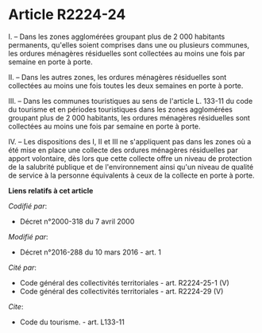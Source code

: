 # Article R2224-24

I. – Dans les zones agglomérées groupant plus de 2 000 habitants permanents, qu'elles soient comprises dans une ou plusieurs
communes, les ordures ménagères résiduelles sont collectées au moins une fois par semaine en porte à porte.

II. – Dans les autres zones, les ordures ménagères résiduelles sont collectées au moins une fois toutes les deux semaines en
porte à porte.

III. – Dans les communes touristiques au sens de l'article L. 133-11 du code du tourisme et en périodes touristiques dans les
zones agglomérées groupant plus de 2 000 habitants, les ordures ménagères résiduelles sont collectées au moins une fois par
semaine en porte à porte.

IV. – Les dispositions des I, II et III ne s'appliquent pas dans les zones où a été mise en place une collecte des ordures
ménagères résiduelles par apport volontaire, dès lors que cette collecte offre un niveau de protection de la salubrité
publique et de l'environnement ainsi qu'un niveau de qualité de service à la personne équivalents à ceux de la collecte en
porte à porte.

**Liens relatifs à cet article**

_Codifié par_:

  - Décret n°2000-318 du 7 avril 2000

_Modifié par_:

  - Décret n°2016-288 du 10 mars 2016 - art. 1

_Cité par_:

  - Code général des collectivités territoriales - art. R2224-25-1 (V)
  - Code général des collectivités territoriales - art. R2224-29 (V)

_Cite_:

  - Code du tourisme. - art. L133-11
